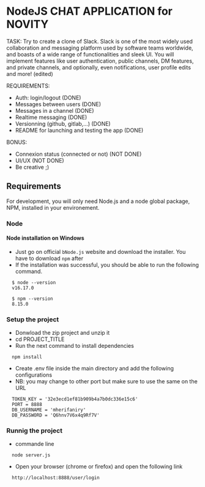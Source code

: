 
# NodeJS CHAT APPLICATION for NOVITY

TASK: Try to create a clone of Slack.
Slack is one of the most widely used collaboration and messaging platform used by software teams worldwide, and boasts of a wide range of functionalities and sleek UI.
You will implement features like user authentication, public channels, DM features, and private channels, and optionally, even notifications, user profile edits and more! (edited)

REQUIREMENTS:
- Auth: login/logout (DONE)
- Messages between users (DONE)
- Messages in a channel (DONE)
- Realtime messaging (DONE)
- Versionning (github, gitlab,...) (DONE)
- README for launching and testing the app (DONE)

BONUS:
- Connexion status (connected or not) (NOT DONE)
- UI/UX (NOT DONE)
- Be creative ;)


## Requirements
For development, you will only need Node.js and a node global package, NPM, installed in your environement.

### Node

#### Node installation on Windows

- Just go on official `bNode.js` website and download the installer. You have to download `npm` after
- If the installation was successful, you should be able to run the following command.

```http
  $ node --version
  v16.17.0

  $ npm --version
  8.15.0
```

### Setup the project 

- Donwload the zip project and unzip it 
- cd PROJECT_TITLE
- Run the next command to install dependencies

```http
  npm install
```

- Create .env file inside the main directory and add the following configurations
- NB: you may change to other port but make sure to use the same on the URL

```http
  TOKEN_KEY = '32e3ecd1ef81b909b4a7b0dc336e15c6'
  PORT = 8888
  DB_USERNAME = 'mherifaniry'
  DB_PASSWORD = 'Q6hnv7V6x4q9Rf7V'
```

### Runnig the project 

- commande line

```http
  node server.js
```

- Open your browser (chrome or firefox) and open the following link

```http
  http://localhost:8888/user/login
```
